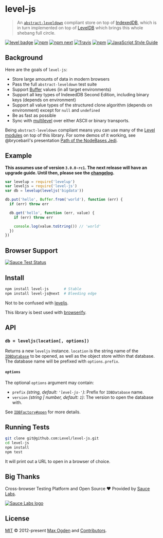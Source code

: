 # level-js

> An [`abstract-leveldown`](https://github.com/Level/abstract-leveldown) compliant store on top of [IndexedDB](https://developer.mozilla.org/en-US/docs/Web/API/IndexedDB_API), which is in turn implemented on top of [LevelDB](https://github.com/google/leveldb) which brings this whole shebang full circle.

[![level badge][level-badge]](https://github.com/level/awesome)
[![npm](https://img.shields.io/npm/v/level-js.svg)](https://www.npmjs.com/package/level-js)
[![npm next](https://img.shields.io/npm/v/level-js/next.svg)](https://www.npmjs.com/package/level-js)
[![Travis](https://secure.travis-ci.org/Level/level-js.svg?branch=master)](http://travis-ci.org/Level/level-js)
[![npm](https://img.shields.io/npm/dm/level-js.svg)](https://www.npmjs.com/package/level-js)
[![JavaScript Style Guide](https://img.shields.io/badge/code_style-standard-brightgreen.svg)](https://standardjs.com)

## Background

Here are the goals of `level-js`:

-   Store large amounts of data in modern browsers
-   Pass the full `abstract-leveldown` test suite
-   Support [Buffer](https://nodejs.org/api/buffer.html) values (in all target environments)
-   Support all key types of IndexedDB Second Edition, including binary keys (depends on environment)
-   Support all value types of the structured clone algorithm (depends on environment) except for `null` and `undefined`
-   Be as fast as possible
-   Sync with [multilevel](https://github.com/juliangruber/multilevel) over either ASCII or binary transports.

Being `abstract-leveldown` compliant means you can use many of the [Level modules](https://github.com/Level/awesome/) on top of this library. For some demos of it working, see @brycebaril's presentation [Path of the NodeBases Jedi](http://brycebaril.github.io/nodebase_jedi/#/vanilla).

## Example

**This assumes use of version `3.0.0-rc1`. The next release will have an upgrade guide. Until then, please see the [changelog](CHANGELOG.md).**

```js
var levelup = require('levelup')
var leveljs = require('level-js')
var db = levelup(leveljs('bigdata'))

db.put('hello', Buffer.from('world'), function (err) {
  if (err) throw err

  db.get('hello', function (err, value) {
    if (err) throw err

    console.log(value.toString()) // 'world'
  })
})
```

## Browser Support

[![Sauce Test Status](https://saucelabs.com/browser-matrix/level-js.svg)](https://saucelabs.com/u/level-js)

## Install

```bash
npm install level-js       # Stable
npm install level-js@next  # Bleeding edge
```

Not to be confused with [leveljs](https://www.npmjs.com/package/leveljs).

This library is best used with [browserify](http://browserify.org).

## API

### `db = leveljs(location[, options])`

Returns a new `leveljs` instance. `location` is the string name of the [`IDBDatabase`](https://developer.mozilla.org/en-US/docs/Web/API/IDBDatabase) to be opened, as well as the object store within that database. The database name will be prefixed with `options.prefix`.

#### `options`

The optional `options` argument may contain:

-   `prefix` _(string, default: `'level-js-'`)_: Prefix for `IDBDatabase` name.
-   `version` _(string | number, default: `1`)_: The version to open the database with.

See [`IDBFactory#open`](https://developer.mozilla.org/en-US/docs/Web/API/IDBFactory/open) for more details.

## Running Tests

```sh
git clone git@github.com:Level/level-js.git
cd level-js
npm install
npm test
```

It will print out a URL to open in a browser of choice.

## Big Thanks

Cross-browser Testing Platform and Open Source ♥ Provided by [Sauce Labs](https://saucelabs.com).

[![Sauce Labs logo](./sauce-labs.svg)](https://saucelabs.com)

## License

[MIT](./LICENSE.md) © 2012-present [Max Ogden](https://github.com/maxogden) and [Contributors](./CONTRIBUTORS.md).

[level-badge]: http://leveldb.org/img/badge.svg
